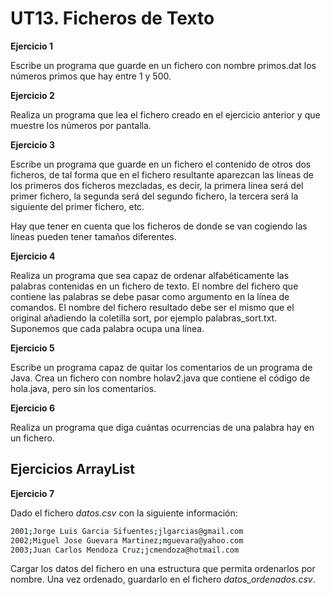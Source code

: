 # UT13. Ficheros de Texto


__Ejercicio 1__

Escribe un programa que guarde en un fichero con nombre primos.dat los números primos que hay entre 1 y 500.

__Ejercicio 2__

Realiza un programa que lea el fichero creado en el ejercicio anterior y que muestre los números por pantalla.

__Ejercicio 3__

Escribe un programa que guarde en un fichero el contenido de otros dos ficheros, de tal forma que en el fichero resultante aparezcan las líneas de los primeros dos ficheros mezcladas, es decir, la primera línea será del primer fichero, la segunda será del segundo fichero, la tercera será la siguiente del primer fichero, etc.

Hay que tener en cuenta que los ficheros de donde se van cogiendo las líneas pueden tener tamaños diferentes.

__Ejercicio 4__

Realiza un programa que sea capaz de ordenar alfabéticamente las palabras contenidas en un fichero de texto. El nombre del fichero que contiene las palabras se debe pasar como argumento en la línea de comandos. El nombre del fichero resultado debe ser el mismo que el original añadiendo la coletilla sort, por ejemplo palabras_sort.txt. Suponemos que cada palabra ocupa una línea.

__Ejercicio 5__

Escribe un programa capaz de quitar los comentarios de un programa de Java. Crea un fichero con nombre holav2.java que contiene el código de hola.java, pero sin los comentarios.

__Ejercicio 6__

Realiza un programa que diga cuántas ocurrencias de una palabra hay en un fichero.

## Ejercicios ArrayList




__Ejercicio 7__

Dado el fichero _datos.csv_ con la siguiente información:

```bash
2001;Jorge Luis Garcia Sifuentes;jlgarcias@gmail.com
2002;Miguel Jose Guevara Martinez;mguevara@yahoo.com
2003;Juan Carlos Mendoza Cruz;jcmendoza@hotmail.com
```

Cargar los datos del fichero en una estructura que permita ordenarlos por nombre. Una vez ordenado, guardarlo en el fichero _datos_ordenados.csv_.